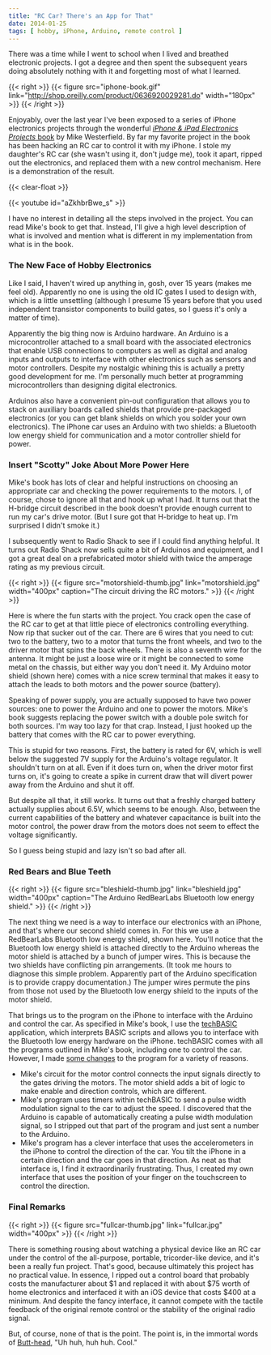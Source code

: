 ```yaml
---
title: "RC Car? There's an App for That"
date: 2014-01-25
tags: [ hobby, iPhone, Arduino, remote control ]
---
```


There was a time while I went to school when I lived and breathed
electronic projects. I got a degree and then spent the subsequent years
doing absolutely nothing with it and forgetting most of what I learned.

{{< right >}}
  {{< figure src="iphone-book.gif"
  link="http://shop.oreilly.com/product/0636920029281.do" width="180px" >}}
{{< /right >}}

Enjoyably, over the last year I've been exposed to a series of iPhone
electronics projects through the wonderful [_iPhone & iPad Electronics
Projects_ book] by Mike Westerfield. By far my favorite project in the book
has been hacking an RC car to control it with my iPhone. I stole my
daughter's RC car (she wasn't using it, don't judge me), took it apart,
ripped out the electronics, and replaced them with a new control mechanism.
Here is a demonstration of the result.

{{< clear-float >}}
&nbsp;

{{< youtube id="aZkhbrBwe_s" >}}

I have no interest in detailing all the steps involved in the project. You
can read Mike's book to get that. Instead, I'll give a high level
description of what is involved and mention what is different in my
implementation from what is in the book.

[_iPhone & iPad Electronics Projects_ book]: http://shop.oreilly.com/product/0636920029281.do

### The New Face of Hobby Electronics

Like I said, I haven't wired up anything in, gosh, over 15 years (makes me
feel old). Apparently no one is using the old IC gates I used to design
with, which is a little unsettling (although I presume 15 years before that
you used independent transistor components to build gates, so I guess it's
only a matter of time).

Apparently the big thing now is Arduino hardware. An Arduino is a
microcontroller attached to a small board with the associated electronics
that enable USB connections to computers as well as digital and analog
inputs and outputs to interface with other electronics such as sensors and
motor controllers. Despite my nostalgic whining this is actually a pretty
good development for me. I'm personally much better at programming
microcontrollers than designing digital electronics.

Arduinos also have a convenient pin-out configuration that allows you to
stack on auxiliary boards called shields that provide pre-packaged
electronics (or you can get blank shields on which you solder your own
electronics). The iPhone car uses an Arduino with two shields: a Bluetooth
low energy shield for communication and a motor controller shield for
power.

### Insert "Scotty" Joke About More Power Here

Mike's book has lots of clear and helpful instructions on choosing an
appropriate car and checking the power requirements to the motors. I, of
course, chose to ignore all that and hook up what I had. It turns out that
the H-bridge circuit described in the book doesn't provide enough current
to run my car's drive motor. (But I sure got that H-bridge to heat up. I'm
surprised I didn't smoke it.)

I subsequently went to Radio Shack to see if I could find anything
helpful. It turns out Radio Shack now sells quite a bit of Arduinos and
equipment, and I got a great deal on a prefabricated motor shield with
twice the amperage rating as my previous circuit.

{{< right >}}
  {{< figure src="motorshield-thumb.jpg" link="motorshield.jpg"
  width="400px" caption="The circuit driving the RC motors." >}}
{{< /right >}}

Here is where the fun starts with the project. You crack open the case of
the RC car to get at that little piece of electronics controlling
everything. Now rip that sucker out of the car. There are 6 wires that you
need to cut: two to the battery, two to a motor that turns the front
wheels, and two to the driver motor that spins the back wheels. There is
also a seventh wire for the antenna. It might be just a loose wire or it
might be connected to some metal on the chassis, but either way you don't
need it. My Arduino motor shield (shown here) comes with a nice screw
terminal that makes it easy to attach the leads to both motors and the
power source (battery).

Speaking of power supply, you are actually supposed to have two power
sources: one to power the Arduino and one to power the motors. Mike's book
suggests replacing the power switch with a double pole switch for both
sources. I'm way too lazy for that crap. Instead, I just hooked up the
battery that comes with the RC car to power everything.

This is stupid for two reasons. First, the battery is rated for 6V, which
is well below the suggested 7V supply for the Arduino's voltage
regulator. It shouldn't turn on at all. Even if it does turn on, when the
driver motor first turns on, it's going to create a spike in current draw
that will divert power away from the Arduino and shut it off.

But despite all that, it still works. It turns out that a freshly charged
battery actually supplies about 6.5V, which seems to be enough. Also,
between the current capabilities of the battery and whatever capacitance is
built into the motor control, the power draw from the motors does not seem
to effect the voltage significantly.

So I guess being stupid and lazy isn't so bad after all.

### Red Bears and Blue Teeth

{{< right >}}
  {{< figure src="bleshield-thumb.jpg" link="bleshield.jpg" width="400px"
  caption="The Arduino RedBearLabs Bluetooth low energy shield." >}}
{{< /right >}}

The next thing we need is a way to interface our electronics with an
iPhone, and that's where our second shield comes in. For this we use a
RedBearLabs Bluetooth low energy shield, shown here. You'll notice that the
Bluetooth low energy shield is attached directly to the Arduino whereas the
motor shield is attached by a bunch of jumper wires. This is because the
two shields have conflicting pin arrangements. (It took me hours to
diagnose this simple problem. Apparently part of the Arduino specification
is to provide crappy documentation.) The jumper wires permute the pins from
those not used by the Bluetooth low energy shield to the inputs of the
motor shield.

That brings us to the program on the iPhone to interface with the Arduino
and control the car. As specified in Mike's book, I use the [techBASIC]
application, which interprets BASIC scripts and allows you to interface
with the Bluetooth low energy hardware on the iPhone. techBASIC comes with
all the programs outlined in Mike's book, including one to control the car.
However, I made [some changes] to the program for a variety of reasons.

* Mike's circuit for the motor control connects the input signals directly
  to the gates driving the motors. The motor shield adds a bit of logic to
  make enable and direction controls, which are different.
* Mike's program uses timers within techBASIC to send a pulse width
  modulation signal to the car to adjust the speed. I discovered that the
  Arduino is capable of automatically creating a pulse width modulation
  signal, so I stripped out that part of the program and just sent a number
  to the Arduino.
* Mike's program has a clever interface that uses the accelerometers in the
  iPhone to control the direction of the car. You tilt the iPhone in a
  certain direction and the car goes in that direction. As neat as that
  interface is, I find it extraordinarily frustrating. Thus, I created my
  own interface that uses the position of your finger on the touchscreen to
  control the direction.
  
[techBASIC]: http://www.byteworks.us/Byte_Works/techBASIC.html
[some changes]: https://gist.github.com/kmorel/8620145#file-blecardrag-bas

### Final Remarks

{{< right >}}
  {{< figure src="fullcar-thumb.jpg" link="fullcar.jpg" width="400px" >}}
{{< /right >}}

There is something rousing about watching a physical device like an RC car
under the control of the all-purpose, portable, tricorder-like device, and
it's been a really fun project. That's good, because ultimately this
project has no practical value. In essence, I ripped out a control board
that probably costs the manufacturer about $1 and replaced it with about
$75 worth of home electronics and interfaced it with an iOS device that
costs $400 at a minimum. And despite the fancy interface, it cannot compete
with the tactile feedback of the original remote control or the stability
of the original radio signal.

But, of course, none of that is the point. The point is, in the immortal
words of [Butt-head], "Uh huh, huh huh. Cool."

[Butt-head]: http://en.wikipedia.org/wiki/Butt-head
